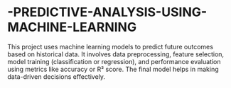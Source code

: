 # -PREDICTIVE-ANALYSIS-USING-MACHINE-LEARNING
This project uses machine learning models to predict future outcomes based on historical data. It involves data preprocessing, feature selection, model training (classification or regression), and performance evaluation using metrics like accuracy or R² score. The final model helps in making data-driven decisions effectively.
